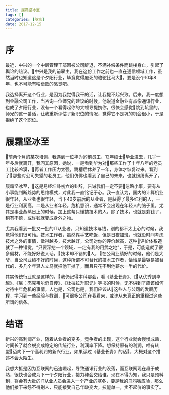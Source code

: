 ```yaml
---
title: 履霜坚冰至
tags: []
categories: [随笔]
date: 2017-12-15
---
```


# 序 
最近，中兴的一个中层管理干部因被公司辞退，不满补偿条件而跳楼身亡，引起了舆论的热议。中兴是我的前雇主，我在这份工作之前也一直在通信领域工作，虽然当时也知道这是个夕阳行业，毕竟觉得廋死的骆驼比马大，要是没个10年8年，也不可能有啥衰败的感觉吧。

我选择离开这个行业，是因为我觉得我干的活，让我提不起兴致。后来，我一度想到金融公司工作，当咨询一位师兄的建议的时候，他说道金融业有点像通讯行业，也成了夕阳行业，没有一个看得起你的大领导提携你，很快会感觉跳到坑里的。师兄的这一番话，让我重新评估了新职位的情况，觉得它不是坑的机会很小，于是拒绝了这个职位。
<!-- more -->
# 履霜坚冰至

前两个月的某次培训，我遇到一位华为的前员工，12年硕士毕业进去，几乎一年多后就离开，我问其原因，她说，一是看到华为对那些工作了十年八年的老员工比较冷漠，再者工作压力太强，跳槽后休养了一年，身体才恢复过来。看到了那些对公司失望的老员工，他们仿佛也看到了自己的未来，也就纷纷离开了。

履霜坚冰至，这是易经坤卦初六的卦辞，告诫我们一定不要忽略小事，要有从小事能判断趋势的思维模式，对此我一直铭记于心。我一直认为，国内的计算机业很年轻，从业者也很年轻，当下40岁前后的从业者，是获得了最多红利的人，一是行业利润高，二是从业者年轻。危机意识，通常不会出现在年轻人的脑子里，尤其是事业蒸蒸日上的时候，加上这帮只懂搞技术的人，除了技术，也就是剩钱了，稍有不慎，或许钱就变成身外之物。

尤其我看到一批又一批的IT从业者，只知道技术与钱，别的都不太上心的时候，我觉得他们很可怜。技术工作者，虽然靠手艺吃饭，但是日夜加班，也就没时间考虑技术之外的事情，做得越多，技术越好，公司对你的评价越高，这种评价体系造就了一种错觉，“只要深挖一个领域，一定有我的用武之地”，于是，可能造就了很多偏材，不能好好说人话，技术却不错的人，在公司业绩好的时候，他们是大爷，当公司业绩不好的时候，这种所谓不可替代的技术工作者，恰恰是最容易被替代的，多几个年轻人立马就把他干掉了，而且只花不到他薪水一半的代价。

其实传统行业就是这样的，我仍记得本科那会，看《基业长青》、《从优秀到卓越》、《赢：杰克韦尔奇自传》、《杜拉拉升职记》等书的时候，无不讲到了应该如何对待中年危机的事情，人也是，公司也是，我们应该从这些人与公司的发展历程，学习到一些经验与教训，可很多公司在我看来，或许从未真正的重视过这些所谓的信条。

# 结语

新兴的高利润产业，随着从业者的变多，竞争者的出现，这个行业就会慢慢成熟，时间长了就会蜕变成稳定的传统行业，利润率下降。想保持原有的利润，唯有转型迈向下一个高利润的新兴行业，如果读过《基业长青》的话，大概对这个描述不会太陌生。

我想大抵是因为互联网的迅速崛起，导致通讯行业的没落，而互联网现在趋于成熟，很快也会成为下一个夕阳行业，接力棒会交给谁，现在不得为知，我只是预料到，将会有大批的IT从业人员会进入一个产业的寒冬，要是我的乌鸦嘴应验，那么他们接下来怨不得别人，只能接受自己年龄变大，技能单一，卖不起价的事实了。